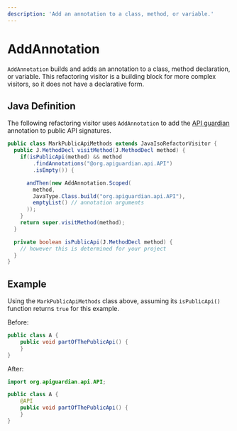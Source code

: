 ```yaml
---
description: 'Add an annotation to a class, method, or variable.'
---
```


# AddAnnotation

`AddAnnotation` builds and adds an annotation to a class, method declaration, or variable. This refactoring visitor is a building block for more complex visitors, so it does not have a declarative form.

## Java Definition

The following refactoring visitor uses `AddAnnotation` to add the [API guardian](https://github.com/apiguardian-team/apiguardian) annotation to public API signatures.

```java
public class MarkPublicApiMethods extends JavaIsoRefactorVisitor {
  public J.MethodDecl visitMethod(J.MethodDecl method) {
    if(isPublicApi(method) && method
        .findAnnotations("@org.apiguardian.api.API")
        .isEmpty()) {

      andThen(new AddAnnotation.Scoped(
        method,
        JavaType.Class.build("org.apiguardian.api.API"),
        emptyList() // annotation arguments
      ));
    }
    return super.visitMethod(method);
  }

  private boolean isPublicApi(J.MethodDecl method) {
    // however this is determined for your project
  }
}
```

## Example

Using the `MarkPublicApiMethods` class above, assuming its `isPublicApi()` function returns `true` for this example.

Before:

```java
public class A {
    public void partOfThePublicApi() {
    }
}
```

After:

```java
import org.apiguardian.api.API;

public class A {
    @API
    public void partOfThePublicApi() {
    }
}
```

